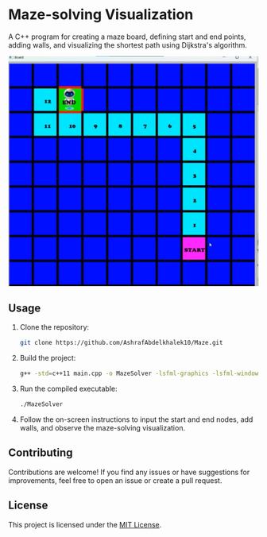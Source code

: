 # Maze-solving Visualization

A C++ program for creating a maze board, defining start and end points, adding walls, and visualizing the shortest path using Dijkstra's algorithm.

![Maze-solving Visualization](images/photo_2024-01-23_19-46-43.jpg)

## Usage

1. Clone the repository:

    ```bash
    git clone https://github.com/AshrafAbdelkhalek10/Maze.git
    ```

2. Build the project:

    ```bash
    g++ -std=c++11 main.cpp -o MazeSolver -lsfml-graphics -lsfml-window -lsfml-system -lsfml-audio
    ```

3. Run the compiled executable:

    ```bash
    ./MazeSolver
    ```

4. Follow the on-screen instructions to input the start and end nodes, add walls, and observe the maze-solving visualization.

## Contributing

Contributions are welcome! If you find any issues or have suggestions for improvements, feel free to open an issue or create a pull request.

## License

This project is licensed under the [MIT License](LICENSE).
